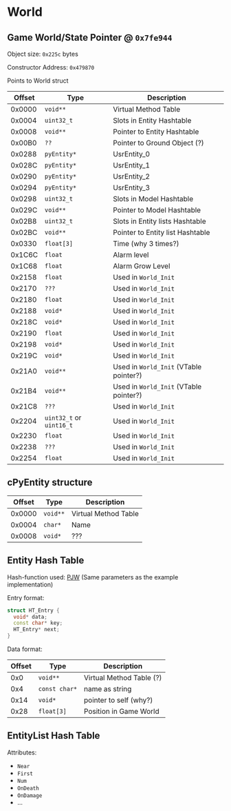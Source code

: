 # World

## Game World/State Pointer @ `0x7fe944`

Object size: `0x225c` bytes

Constructor Address: `0x479870`

Points to World struct

| Offset | Type                     | Description                            |
| ------ | ------------------------ | -------------------------------------- |
| 0x0000 | `void**`                 | Virtual Method Table                   |
| 0x0004 | `uint32_t`               | Slots in Entity Hashtable              |
| 0x0008 | `void**`                 | Pointer to Entity Hashtable            |
| 0x00B0 | `??`                     | Pointer to Ground Object (?)           |
| 0x0288 | `pyEntity*`              | UsrEntity_0                            |
| 0x028C | `pyEntity*`              | UsrEntity_1                            |
| 0x0290 | `pyEntity*`              | UsrEntity_2                            |
| 0x0294 | `pyEntity*`              | UsrEntity_3                            |
| 0x0298 | `uint32_t`               | Slots in Model Hashtable               |
| 0x029C | `void**`                 | Pointer to Model Hashtable             |
| 0x02B8 | `uint32_t`               | Slots in Entity lists Hashtable        |
| 0x02BC | `void**`                 | Pointer to Entity list Hashtable       |
| 0x0330 | `float[3]`               | Time (why 3 times?)                    |
| 0x1C6C | `float`                  | Alarm level                            |
| 0x1C68 | `float`                  | Alarm Grow Level                       |
| 0x2158 | `float`                  | Used in `World_Init`                   |
| 0x2170 | `???`                    | Used in `World_Init`                   |
| 0x2180 | `float`                  | Used in `World_Init`                   |
| 0x2188 | `void*`                  | Used in `World_Init`                   |
| 0x218C | `void*`                  | Used in `World_Init`                   |
| 0x2190 | `float`                  | Used in `World_Init`                   |
| 0x2198 | `void*`                  | Used in `World_Init`                   |
| 0x219C | `void*`                  | Used in `World_Init`                   |
| 0x21A0 | `void**`                 | Used in `World_Init` (VTable pointer?) |
| 0x21B4 | `void**`                 | Used in `World_Init` (VTable pointer?) |
| 0x21C8 | `???`                    | Used in `World_Init`                   |
| 0x2204 | `uint32_t` or `uint16_t` | Used in `World_Init`                   |
| 0x2230 | `float`                  | Used in `World_Init`                   |
| 0x2238 | `???`                    | Used in `World_Init`                   |
| 0x2254 | `float`                  | Used in `World_Init`                   |

## cPyEntity structure

| Offset | Type     | Description          |
| ------ | -------- | -------------------- |
| 0x0000 | `void**` | Virtual Method Table |
| 0x0004 | `char*`  | Name                 |
| 0x0008 | `void*`  | ???                  |

## Entity Hash Table

Hash-function used: [PJW](https://en.wikipedia.org/wiki/PJW_hash_function) (Same parameters as the example implementation)

Entry format:

```cpp
struct HT_Entry {
  void* data;
  const char* key;
  HT_Entry* next;
}
```

Data format:

| Offset | Type          | Description              |
| ------ | ------------- | ------------------------ |
| 0x0    | `void**`      | Virtual Method Table (?) |
| 0x4    | `const char*` | name as string           |
| 0x14   | `void*`       | pointer to self (why?)   |
| 0x28   | `float[3]`    | Position in Game World   |

## EntityList Hash Table

Attributes:

- `Near`
- `First`
- `Num`
- `OnDeath`
- `OnDamage`
- ...

